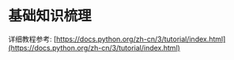 # 基础知识梳理
详细教程参考: [https://docs.python.org/zh-cn/3/tutorial/index.html](https://docs.python.org/zh-cn/3/tutorial/index.html)


## 